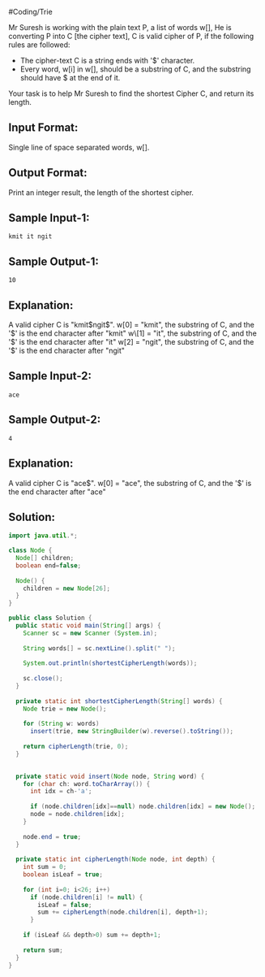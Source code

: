 #Coding/Trie 

Mr Suresh is working with the plain text P, a list of words w\[], He is converting P into C \[the cipher text], C is valid cipher of P, if the following rules are followed:
- The cipher-text C is a string ends with '$' character.
- Every word, w[i] in w[], should be a substring of C, and the substring should have $ at the end of it.

Your task is to help Mr Suresh to find the shortest Cipher C, and return its length.

Input Format:
-------------
Single line of space separated words, w\[].

Output Format:
--------------
Print an integer result, the length of the shortest cipher.


Sample Input-1:
---------------
```
kmit it ngit
```

Sample Output-1:
----------------
```
10
```

Explanation:
------------
A valid cipher C is "kmit\$ngit\$".
w\[0] = "kmit", the substring of C, and the '$' is the end character after "kmit"
w\[1] = "it", the substring of C, and the '$' is the end character after "it"
w\[2] = "ngit", the substring of C, and the '$' is the end character after "ngit"


Sample Input-2:
---------------
```
ace
```

Sample Output-2:
----------------
```
4
```

Explanation:
------------
A valid cipher C is "ace\$".
w\[0] = "ace", the substring of C, and the '\$' is the end character after "ace"

## Solution:

```java
import java.util.*;

class Node {
  Node[] children;
  boolean end=false;
  
  Node() {
    children = new Node[26];
  }
}

public class Solution {
  public static void main(String[] args) {
    Scanner sc = new Scanner (System.in);
    
    String words[] = sc.nextLine().split(" ");
    
    System.out.println(shortestCipherLength(words));
    
    sc.close();
  }
  
  private static int shortestCipherLength(String[] words) {
    Node trie = new Node();
    
    for (String w: words) 
      insert(trie, new StringBuilder(w).reverse().toString());
      
    return cipherLength(trie, 0);
  }

  
  private static void insert(Node node, String word) {
    for (char ch: word.toCharArray()) {
      int idx = ch-'a';
      
      if (node.children[idx]==null) node.children[idx] = new Node();
      node = node.children[idx];
    }
    
    node.end = true;
  }
  
  private static int cipherLength(Node node, int depth) {
    int sum = 0;
    boolean isLeaf = true;
    
    for (int i=0; i<26; i++)
      if (node.children[i] != null) {
        isLeaf = false;
        sum += cipherLength(node.children[i], depth+1);
      }
    
    if (isLeaf && depth>0) sum += depth+1;
    
    return sum;
  }
}
```